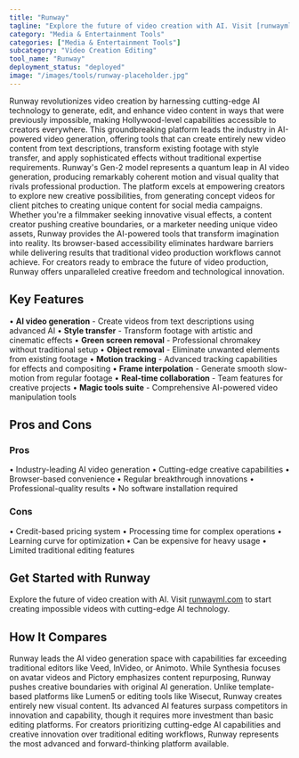 ```yaml
---
title: "Runway"
tagline: "Explore the future of video creation with AI. Visit [runwayml.com](https://runwayml.com) to start creating impossible videos with cutting-edge AI tech..."
category: "Media & Entertainment Tools"
categories: ["Media & Entertainment Tools"]
subcategory: "Video Creation Editing"
tool_name: "Runway"
deployment_status: "deployed"
image: "/images/tools/runway-placeholder.jpg"
---
```

Runway revolutionizes video creation by harnessing cutting-edge AI technology to generate, edit, and enhance video content in ways that were previously impossible, making Hollywood-level capabilities accessible to creators everywhere. This groundbreaking platform leads the industry in AI-powered video generation, offering tools that can create entirely new video content from text descriptions, transform existing footage with style transfer, and apply sophisticated effects without traditional expertise requirements. Runway's Gen-2 model represents a quantum leap in AI video generation, producing remarkably coherent motion and visual quality that rivals professional production. The platform excels at empowering creators to explore new creative possibilities, from generating concept videos for client pitches to creating unique content for social media campaigns. Whether you're a filmmaker seeking innovative visual effects, a content creator pushing creative boundaries, or a marketer needing unique video assets, Runway provides the AI-powered tools that transform imagination into reality. Its browser-based accessibility eliminates hardware barriers while delivering results that traditional video production workflows cannot achieve. For creators ready to embrace the future of video production, Runway offers unparalleled creative freedom and technological innovation.

## Key Features

• **AI video generation** - Create videos from text descriptions using advanced AI
• **Style transfer** - Transform footage with artistic and cinematic effects
• **Green screen removal** - Professional chromakey without traditional setup
• **Object removal** - Eliminate unwanted elements from existing footage
• **Motion tracking** - Advanced tracking capabilities for effects and compositing
• **Frame interpolation** - Generate smooth slow-motion from regular footage
• **Real-time collaboration** - Team features for creative projects
• **Magic tools suite** - Comprehensive AI-powered video manipulation tools

## Pros and Cons

### Pros
• Industry-leading AI video generation
• Cutting-edge creative capabilities
• Browser-based convenience
• Regular breakthrough innovations
• Professional-quality results
• No software installation required

### Cons
• Credit-based pricing system
• Processing time for complex operations
• Learning curve for optimization
• Can be expensive for heavy usage
• Limited traditional editing features

## Get Started with Runway

Explore the future of video creation with AI. Visit [runwayml.com](https://runwayml.com) to start creating impossible videos with cutting-edge AI technology.

## How It Compares

Runway leads the AI video generation space with capabilities far exceeding traditional editors like Veed, InVideo, or Animoto. While Synthesia focuses on avatar videos and Pictory emphasizes content repurposing, Runway pushes creative boundaries with original AI generation. Unlike template-based platforms like Lumen5 or editing tools like Wisecut, Runway creates entirely new visual content. Its advanced AI features surpass competitors in innovation and capability, though it requires more investment than basic editing platforms. For creators prioritizing cutting-edge AI capabilities and creative innovation over traditional editing workflows, Runway represents the most advanced and forward-thinking platform available.